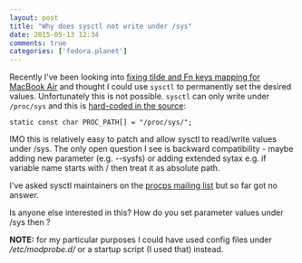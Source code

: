 ```yaml
---
layout: post
title: "Why does sysctl not write under /sys"
date: 2015-05-13 12:34
comments: true
categories: ['fedora.planet']
---
```


Recently I've been looking into 
[fixing tilde and Fn keys mapping for MacBook Air](/blog/2015/04/30/fixing-tilde-and-function-keys-mapping-for-macbook-air-on-linux/)
and thought I could use `sysctl` to permanently set the desired values. Unfortunately this is not
possible. `sysctl` can only write under `/proc/sys` and this is 
[hard-coded in the source](https://gitlab.com/procps-ng/procps/blob/master/sysctl.c#L54):

    static const char PROC_PATH[] = "/proc/sys/";


IMO this is relatively easy to patch and allow sysctl to read/write values under /sys.
The only open question I see is backward compatibility - maybe adding new parameter (e.g. --sysfs)
or adding extended sytax e.g. if variable name starts with / then treat it as absolute path.

I've asked sysctl maintainers on the 
[procps mailing list](http://www.freelists.org/post/procps/Can-we-make-sysctl-readwrite-sys-values-along-with-procsys)
but so far got no answer. 

Is anyone else interested in this? How do you set parameter values under /sys then ?


**NOTE:** for my particular purposes I could have used config files under
*/etc/modprobe.d/* or a startup script (I used that) instead.

